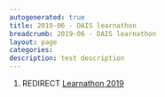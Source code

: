```yaml
---
autogenerated: true
title: 2019-06 - DAIS learnathon
breadcrumb: 2019-06 - DAIS learnathon
layout: page
categories: 
description: test description
---
```


1.  REDIRECT [Learnathon 2019](Learnathon_2019 )
